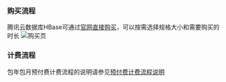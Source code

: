 ﻿### 购买流程
腾讯云数据库HBase可通过[官网直接购买](https://buy.qcloud.com/hbase)，可以按需选择规格大小和需要购买的时长
![购买页](https://mc.qcloudimg.com/static/img/9ad752439deb47c22c032801ff2a5ef1/hbase1.png)

### 计费流程
包年包月预付费计费流程的说明请参见[预付费计费流程说明](/doc/product/285/预付费计费流程)